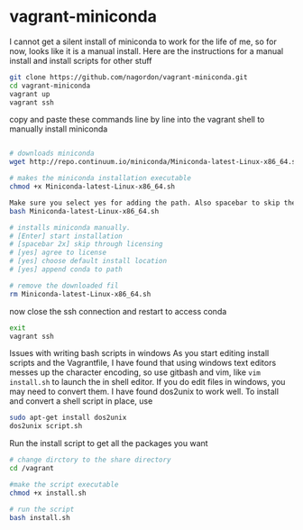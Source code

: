 # vagrant-miniconda

I cannot get a silent install of miniconda to work for the life of me, so for now, looks like it is a manual install. Here are the instructions for a manual install and install scripts for other stuff

```bash
git clone https://github.com/nagordon/vagrant-miniconda.git
cd vagrant-miniconda
vagrant up
vagrant ssh
```

copy and paste these commands line by line into the vagrant shell to manually install miniconda

```bash

# downloads miniconda
wget http://repo.continuum.io/miniconda/Miniconda-latest-Linux-x86_64.sh

# makes the miniconda installation executable
chmod +x Miniconda-latest-Linux-x86_64.sh

Make sure you select yes for adding the path. Also spacebar to skip the documentation at the beginning
bash Miniconda-latest-Linux-x86_64.sh

# installs miniconda manually. 
# [Enter] start installation
# [spacebar 2x] skip through licensing
# [yes] agree to license
# [yes] choose default install location
# [yes] append conda to path

# remove the downloaded fil
rm Miniconda-latest-Linux-x86_64.sh

```

now close the ssh connection and restart to access conda
```bash
exit
vagrant ssh
```

Issues with writing bash scripts in windows
As you start editing install scripts and the Vagrantfile, I have found that using windows text editors messes up the character encoding, so use gitbash and vim, like ```vim install.sh``` to launch the in shell editor. If you do edit files in windows, you may need to convert them. I have found dos2unix to work well. To install and convert a shell script in place, use
```bash
sudo apt-get install dos2unix
dos2unix script.sh
```

Run the install script to get all the packages you want

```bash
# change dirctory to the share directory
cd /vagrant

#make the script executable
chmod +x install.sh

# run the script
bash install.sh
```
